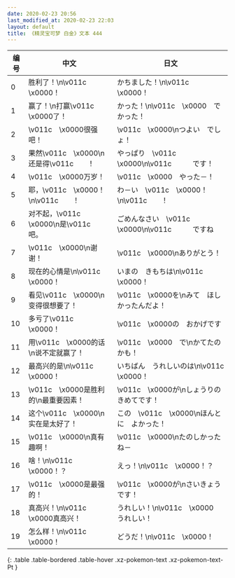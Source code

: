 ```yaml
---
date: 2020-02-23 20:56
last_modified_at: 2020-02-23 22:03
layout: default
title: 《精灵宝可梦 白金》文本 444
---
```

| 编号 | 中文 | 日文 |
| ---- | ---- | ---- |
| 0 | 胜利了！\n\v011c　\x0000！ | かちました！\n\v011c　\x0000！ |
| 1 | 赢了！\n打赢\v011c　\x0000了！ | かった！\n\v011c　\x0000　で　かった！ |
| 2 | \v011c　\x0000很强吧！ | \v011c　\x0000\nつよい　でしょ！ |
| 3 | 果然\v011c　\x0000\n还是得\v011c　　！ | やっぱり　\v011c　\x0000\n\v011c　　　です！ |
| 4 | \v011c　\x0000万岁！ | \v011c　\x0000　やった－！ |
| 5 | 耶，\v011c　\x0000！\n\v011c　　！ | わ－い　\v011c　\x0000！\n\v011c　　！ |
| 6 | 对不起，\v011c　\x0000\n是\v011c　　吧。 | ごめんなさい　\v011c　\x0000\n\v011c　　　ですね |
| 7 | \v011c　\x0000\n谢谢！ | \v011c　\x0000\nありがとう！ |
| 8 | 现在的心情是\n\v011c　\x0000！ | いまの　きもちは\n\v011c　\x0000！ |
| 9 | 看见\v011c　\x0000\n变得很想要了！ | \v011c　\x0000を\nみて　ほしかったんだよ！ |
| 10 | 多亏了\v011c　\x0000！ | \v011c　\x0000の　おかげです |
| 11 | 用\v011c　\x0000的话\n说不定就赢了！ | \v011c　\x0000　で\nかてたのかも！ |
| 12 | 最高兴的是\n\v011c　\x0000！ | いちばん　うれしいのは\n\v011c　\x0000！ |
| 13 | \v011c　\x0000是胜利的\n最重要因素！ | \v011c　\x0000が\nしょうりの　きめてです！ |
| 14 | 这个\v011c　\x0000\n实在是太好了！ | この　\v011c　\x0000\nほんとに　よかった！ |
| 15 | \v011c　\x0000\n真有趣啊！ | \v011c　\x0000\nたのしかったね－ |
| 16 | 啥！\n\v011c　\x0000！？ | えっ！\n\v011c　\x0000！？ |
| 17 | \v011c　\x0000是最强的！ | \v011c　\x0000が\nさいきょう　です！ |
| 18 | 真高兴！\n\v011c　\x0000真高兴！ | うれしい！\n\v011c　\x0000　うれしい！ |
| 19 | 怎么样！\n\v011c　\x0000！ | どうだ！\n\v011c　\x0000！ |
{: .table .table-bordered .table-hover .xz-pokemon-text .xz-pokemon-text-Pt }